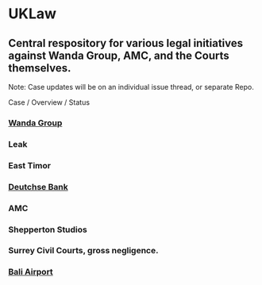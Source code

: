 # UKLaw

## Central respository for various legal initiatives against Wanda Group, AMC, and the Courts themselves.

Note: Case updates will be on an individual issue thread, or separate Repo.

Case / Overview / Status

### [Wanda Group](https://github.com/Morningstar88/AMCandWandaGroupTrumanShowMisconduct)

### Leak

### East Timor

### [Deutchse Bank](https://github.com/Morningstar88/DeutscheBankSuicideCoercion)

### AMC

### Shepperton Studios

### Surrey Civil Courts, gross negligence.

### [Bali Airport](https://github.com/Morningstar88/Bali2)

